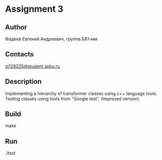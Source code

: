 # Assignment 3
## Author
Фадеев Евгений Андреевич, группа Б81-мм
## Contacts
st128225@student.spbu.ru
## Description
Implementing a hierarchy of transformer classes using c++ language tools. Testing classes using tools from "Google test".
(Improved version)
## Build
make
## Run
./test
